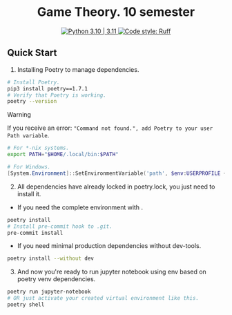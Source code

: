 <h1 align="center"> Game Theory. 10 semester  </h1>

<p align="center">
  <a href="https://badgen.net/badge/python/3.10 | 3.11/blue">
      <img alt="Python 3.10 | 3.11" src="https://badgen.net/badge/python/3.10 | 3.11/blue" >
  </a>
  <a href="https://github.com/astral-sh/ruff">
      <img alt="Code style: Ruff" src="https://img.shields.io/endpoint?url=https://raw.githubusercontent.com/astral-sh/ruff/main/assets/badge/format.json" >
  </a>
</p>

## Quick Start

1. Installing Poetry to manage dependencies.

```bash
# Install Poetry.
pip3 install poetry==1.7.1
# Verify that Poetry is working.
poetry --version
```

> [!WARNING]
> If you receive an error: `"Command not found.", add Poetry to your user Path variable`.

```bash
# For *-nix systems.
export PATH="$HOME/.local/bin:$PATH"
```

```powershell
# For Windows.
[System.Environment]::SetEnvironmentVariable('path', $env:USERPROFILE + "\AppData\Roaming\Python\Scripts;" + [System.Environment]::GetEnvironmentVariable('path', "User"),"User")
```

2. All dependencies have already locked in poetry.lock, you just need to install it.

- If you need the complete environment with .
```bash
poetry install
# Install pre-commit hook to .git.
pre-commit install
```


- If you need minimal production dependencies without dev-tools.
```bash
poetry install --without dev
```



3. And now you're ready to run jupyter notebook using env based on poetry venv dependencies.

```bash
poetry run jupyter-notebook
# OR just activate your created virtual environment like this.
poetry shell
```